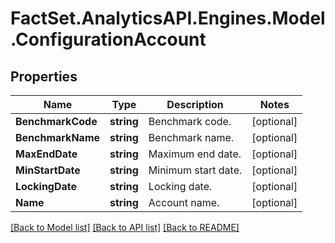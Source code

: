# FactSet.AnalyticsAPI.Engines.Model.ConfigurationAccount

## Properties

Name | Type | Description | Notes
------------ | ------------- | ------------- | -------------
**BenchmarkCode** | **string** | Benchmark code. | [optional] 
**BenchmarkName** | **string** | Benchmark name. | [optional] 
**MaxEndDate** | **string** | Maximum end date. | [optional] 
**MinStartDate** | **string** | Minimum start date. | [optional] 
**LockingDate** | **string** | Locking date. | [optional] 
**Name** | **string** | Account name. | [optional] 

[[Back to Model list]](../README.md#documentation-for-models) [[Back to API list]](../README.md#documentation-for-api-endpoints) [[Back to README]](../README.md)

